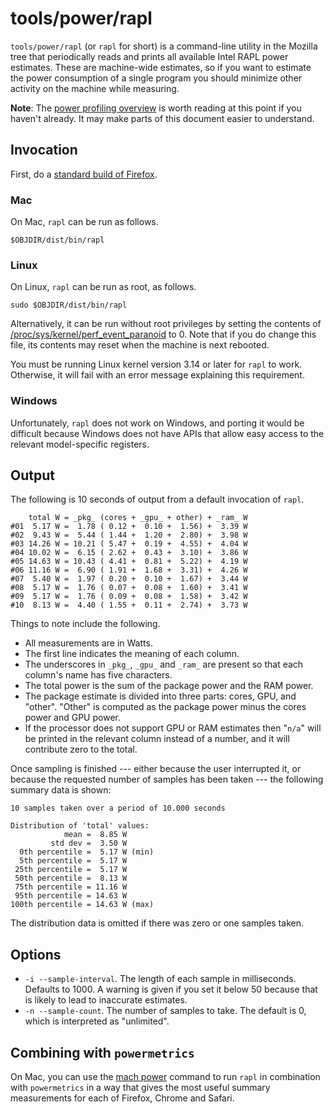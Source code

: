 # tools/power/rapl

`tools/power/rapl` (or `rapl` for short) is a command-line utility in
the Mozilla tree that periodically reads and prints all available Intel
RAPL power estimates. These are machine-wide estimates, so if you want
to estimate the power consumption of a single program you should
minimize other activity on the machine while measuring.

**Note**: The [power profiling overview](power_profiling_overview.md) is
worth reading at this point if you haven't already. It may make parts
of this document easier to understand.

## Invocation

First, do a [standard build of Firefox](setup/index.html).

### Mac

On Mac, `rapl` can be run as follows.

``` {.brush: .bash}
$OBJDIR/dist/bin/rapl
```

### Linux

On Linux, `rapl` can be run as root, as follows.

    sudo $OBJDIR/dist/bin/rapl

Alternatively, it can be run without root privileges by setting the
contents of
[/proc/sys/kernel/perf_event_paranoid](http://unix.stackexchange.com/questions/14227/do-i-need-root-admin-permissions-to-run-userspace-perf-tool-perf-events-ar)
to 0. Note that if you do change this file, its contents may reset when
the machine is next rebooted.

You must be running Linux kernel version 3.14 or later for `rapl` to
work. Otherwise, it will fail with an error message explaining this
requirement.

### Windows

Unfortunately, `rapl` does not work on Windows, and porting it would be
difficult because Windows does not have APIs that allow easy access to
the relevant model-specific registers.

## Output

The following is 10 seconds of output from a default invocation of
`rapl`.

``` {.brush: .bash}
    total W = _pkg_ (cores + _gpu_ + other) + _ram_ W
#01  5.17 W =  1.78 ( 0.12 +  0.10 +  1.56) +  3.39 W
#02  9.43 W =  5.44 ( 1.44 +  1.20 +  2.80) +  3.98 W
#03 14.26 W = 10.21 ( 5.47 +  0.19 +  4.55) +  4.04 W
#04 10.02 W =  6.15 ( 2.62 +  0.43 +  3.10) +  3.86 W
#05 14.63 W = 10.43 ( 4.41 +  0.81 +  5.22) +  4.19 W
#06 11.16 W =  6.90 ( 1.91 +  1.68 +  3.31) +  4.26 W
#07  5.40 W =  1.97 ( 0.20 +  0.10 +  1.67) +  3.44 W
#08  5.17 W =  1.76 ( 0.07 +  0.08 +  1.60) +  3.41 W
#09  5.17 W =  1.76 ( 0.09 +  0.08 +  1.58) +  3.42 W
#10  8.13 W =  4.40 ( 1.55 +  0.11 +  2.74) +  3.73 W
```

Things to note include the following.

-   All measurements are in Watts.
-   The first line indicates the meaning of each column.
-   The underscores in `_pkg_`, `_gpu_` and `_ram_` are present so that
    each column's name has five characters.
-   The total power is the sum of the package power and the RAM power.
-   The package estimate is divided into three parts: cores, GPU, and
    \"other\". \"Other\" is computed as the package power minus the
    cores power and GPU power.
-   If the processor does not support GPU or RAM estimates then
    \"` n/a `\" will be printed in the relevant column instead of a
    number, and it will contribute zero to the total.

Once sampling is finished --- either because the user interrupted it, or
because the requested number of samples has been taken --- the following
summary data is shown:

``` {.brush: .bash}
10 samples taken over a period of 10.000 seconds

Distribution of 'total' values:
            mean =  8.85 W
         std dev =  3.50 W
  0th percentile =  5.17 W (min)
  5th percentile =  5.17 W
 25th percentile =  5.17 W
 50th percentile =  8.13 W
 75th percentile = 11.16 W
 95th percentile = 14.63 W
100th percentile = 14.63 W (max)
```

The distribution data is omitted if there was zero or one samples taken.

## Options

-   `-i --sample-interval`. The length of each sample in milliseconds.
    Defaults to 1000. A warning is given if you set it below 50 because
    that is likely to lead to inaccurate estimates.
-   `-n --sample-count`. The number of samples to take. The default is
    0, which is interpreted as \"unlimited\".

## Combining with `powermetrics`

On Mac, you can use the [mach power](powermetrics.html#mach-power) command
to run `rapl` in combination with `powermetrics` in a way that gives the
most useful summary measurements for each of Firefox, Chrome and Safari.
